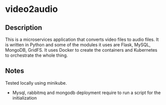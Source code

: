 # video2audio

## Description
This is a microservices application that converts video files to audio files. It is written in Python and some of the modules it uses are Flask, MySQL, MongoDB, GridFS.
It uses Docker to create the containers and Kubernetes to orchestrate the whole thing.

## Notes
Tested locally using minikube.

* Mysql, rabbitmq and mongodb deployment require to run a script for the initialization 


